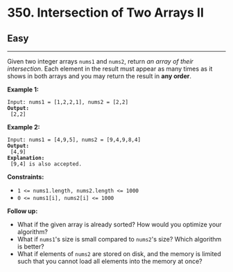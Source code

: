 # 350. Intersection of Two Arrays II

## Easy

***

Given two integer arrays `nums1` and `nums2`, return _an array of their intersection_. Each element in the result must appear as many times as it shows in both arrays and you may return the result in **any order**.

&#x20;

**Example 1:**

<pre><code>Input: nums1 = [1,2,2,1], nums2 = [2,2]
<strong>Output:
</strong> [2,2]</code></pre>

**Example 2:**

<pre><code>Input: nums1 = [4,9,5], nums2 = [9,4,9,8,4]
<strong>Output:
</strong> [4,9]
<strong>Explanation:
</strong> [9,4] is also accepted.</code></pre>

&#x20;

**Constraints:**

* `1 <= nums1.length, nums2.length <= 1000`
* `0 <= nums1[i], nums2[i] <= 1000`

&#x20;

**Follow up:**

* What if the given array is already sorted? How would you optimize your algorithm?
* What if `nums1`'s size is small compared to `nums2`'s size? Which algorithm is better?
* What if elements of `nums2` are stored on disk, and the memory is limited such that you cannot load all elements into the memory at once?
